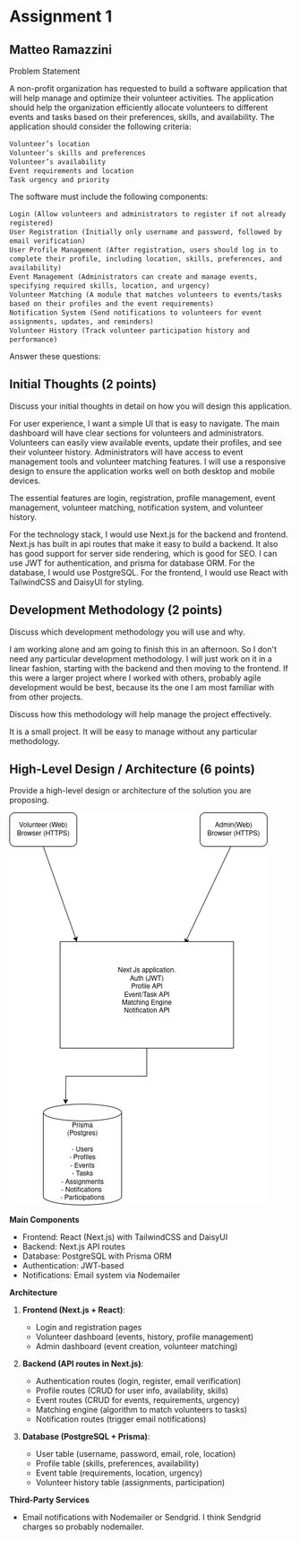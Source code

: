 # Assignment 1

## Matteo Ramazzini

Problem Statement

A non-profit organization has requested to build a software application that will help manage and optimize their volunteer activities. The application should help the organization efficiently allocate volunteers to different events and tasks based on their preferences, skills, and availability. The application should consider the following criteria:

    Volunteer’s location
    Volunteer’s skills and preferences
    Volunteer’s availability
    Event requirements and location
    Task urgency and priority

The software must include the following components:

    Login (Allow volunteers and administrators to register if not already registered)
    User Registration (Initially only username and password, followed by email verification)
    User Profile Management (After registration, users should log in to complete their profile, including location, skills, preferences, and availability)
    Event Management (Administrators can create and manage events, specifying required skills, location, and urgency)
    Volunteer Matching (A module that matches volunteers to events/tasks based on their profiles and the event requirements)
    Notification System (Send notifications to volunteers for event assignments, updates, and reminders)
    Volunteer History (Track volunteer participation history and performance)

Answer these questions:

## Initial Thoughts (2 points)

Discuss your initial thoughts in detail on how you will design this application.

For user experience, I want a simple UI that is easy to navigate. The main dashboard will have clear sections for volunteers and administrators. Volunteers can easily view available events, update their profiles, and see their volunteer history. Administrators will have access to event management tools and volunteer matching features. I will use a responsive design to ensure the application works well on both desktop and mobile devices.

The essential features are login, registration, profile management, event management, volunteer matching, notification system, and volunteer history.

For the technology stack, I would use Next.js for the backend and frontend. Next.js has built in api routes that make it easy to build a backend. It also has good support for server side rendering, which is good for SEO. I can use JWT for authentication, and prisma for database ORM. For the database, I would use PostgreSQL. For the frontend, I would use React with TailwindCSS and DaisyUI for styling.

## Development Methodology (2 points)

Discuss which development methodology you will use and why.

I am working alone and am going to finish this in an afternoon. So I don't need any particular development methodology. I will just work on it in a linear fashion, starting with the backend and then moving to the frontend. If this were a larger project where I worked with others, probably agile development would be best, because its the one I am most familiar with from other projects.

Discuss how this methodology will help manage the project effectively.

It is a small project. It will be easy to manage without any particular methodology.

## High-Level Design / Architecture (6 points)

Provide a high-level design or architecture of the solution you are proposing.

![Diagram](Assignment1-diagram.png)

**Main Components**

- Frontend: React (Next.js) with TailwindCSS and DaisyUI
- Backend: Next.js API routes
- Database: PostgreSQL with Prisma ORM
- Authentication: JWT-based
- Notifications: Email system via Nodemailer

**Architecture**

1. **Frontend (Next.js + React)**:

   - Login and registration pages
   - Volunteer dashboard (events, history, profile management)
   - Admin dashboard (event creation, volunteer matching)

2. **Backend (API routes in Next.js)**:

   - Authentication routes (login, register, email verification)
   - Profile routes (CRUD for user info, availability, skills)
   - Event routes (CRUD for events, requirements, urgency)
   - Matching engine (algorithm to match volunteers to tasks)
   - Notification routes (trigger email notifications)

3. **Database (PostgreSQL + Prisma)**:
   - User table (username, password, email, role, location)
   - Profile table (skills, preferences, availability)
   - Event table (requirements, location, urgency)
   - Volunteer history table (assignments, participation)

**Third-Party Services**

- Email notifications with Nodemailer or Sendgrid. I think Sendgrid charges so probably nodemailer.
